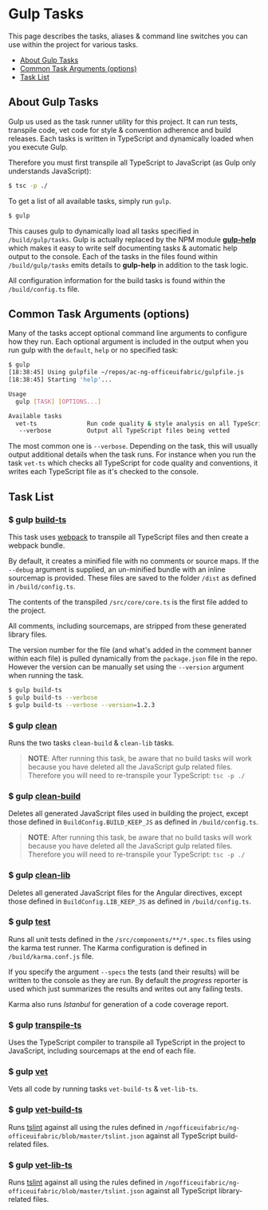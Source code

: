 # Gulp Tasks

This page describes the tasks, aliases & command line switches you can use within the project for various tasks.

- [About Gulp Tasks](#about-gulp-tasks)
- [Common Task Arguments (options)](#common-task-arguments-options)
- [Task List](#task-list)

## About Gulp Tasks

Gulp us used as the task runner utility for this project. It can run tests, transpile code, vet code for style & convention adherence and build releases. Each tasks is written in TypeScript and dynamically loaded when you execute Gulp.

Therefore you must first transpile all TypeScript to JavaScript (as Gulp only understands JavaScript):

```bash
$ tsc -p ./
```

To get a list of all available tasks, simply run `gulp`. 

```bash
$ gulp
```

This causes gulp to dynamically load all tasks specified in `/build/gulp/tasks`. Gulp is actually replaced by the NPM module **[gulp-help](https://npmjs.com/package/gulp-help)** which makes it easy to write self documenting tasks & automatic help output to the console. Each of the tasks in the files found within `/build/gulp/tasks` emits details to **gulp-help** in addition to the task logic.

All configuration information for the build tasks is found within the `/build/config.ts` file.

## Common Task Arguments (options)

Many of the tasks accept optional command line arguments to configure how they run. Each optional argument is included in the output when you run gulp with the `default`, `help` or no specified task:

```bash
$ gulp
[18:38:45] Using gulpfile ~/repos/ac-ng-officeuifabric/gulpfile.js
[18:38:45] Starting 'help'...

Usage
  gulp [TASK] [OPTIONS...]

Available tasks
  vet-ts              Run code quality & style analysis on all TypeScript
   --verbose          Output all TypeScript files being vetted
```

The most common one is `--verbose`. Depending on the task, this will usually output additional details when the task runs. For instance when you run the task `vet-ts` which checks all TypeScript for code quality and conventions, it writes each TypeScript file as it's checked to the console.

## Task List 

### $ gulp [build-ts](/ngofficeuifabric/ng-officeuifabric/blob/master/build/gulp/tasks/build-ts.ts)

This task uses [webpack](http://webpack.github.io/) to transpile all TypeScript files and then create a webpack bundle. 

By default, it creates a minified file with no comments or source maps. If the `--debug` argument is supplied, an un-minified bundle with an inline sourcemap is provided. These files are saved to the folder `/dist` as defined in `/build/config.ts`.

The contents of the transpiled `/src/core/core.ts` is the first file added to the project.

All comments, including sourcemaps, are stripped from these generated library files.

The version number for the file (and what's added in the comment banner within each file) is pulled dynamically from the `package.json` file in the repo. However the version can be manually set using the `--version` argument when running the task.

```bash
$ gulp build-ts
$ gulp build-ts --verbose
$ gulp build-ts --verbose --version=1.2.3
```

### $ gulp [clean](/ngofficeuifabric/ng-officeuifabric/blob/master/build/gulp/tasks/clean.ts)

Runs the two tasks `clean-build` & `clean-lib` tasks.

> **NOTE**: After running this task, be aware that no build tasks will work because you have deleted all the JavaScript gulp related files. Therefore you will need to re-transpile your TypeScript: `tsc -p ./`

### $ gulp [clean-build](/ngofficeuifabric/ng-officeuifabric/blob/master/build/gulp/tasks/clean-build.ts)

Deletes all generated JavaScript files used in building the project, except those defined in `BuildConfig.BUILD_KEEP_JS` as defined in `/build/config.ts`.

> **NOTE**: After running this task, be aware that no build tasks will work because you have deleted all the JavaScript gulp related files. Therefore you will need to re-transpile your TypeScript: `tsc -p ./`

### $ gulp [clean-lib](/ngofficeuifabric/ng-officeuifabric/blob/master/build/gulp/tasks/clean-lib.ts)

Deletes all generated JavaScript files for the Angular directives, except those defined in `BuildConfig.LIB_KEEP_JS` as defined in `/build/config.ts`.

### $ gulp [test](/ngofficeuifabric/ng-officeuifabric/blob/master/build/gulp/tasks/test.ts)

Runs all unit tests defined in the `/src/components/**/*.spec.ts` files using the karma test runner. The Karma configuration is defined in `/build/karma.conf.js` file.

If you specify the argument `--specs` the tests (and their results) will be written to the console as they are run. By default the *progress* reporter is used which just summarizes the results and writes out any failing tests.

Karma also runs *Istanbul* for generation of a code coverage report.

### $ gulp [transpile-ts](/ngofficeuifabric/ng-officeuifabric/blob/master/build/gulp/tasks/transpile-ts.ts)

Uses the TypeScript compiler to transpile all TypeScript in the project to JavaScript, including sourcemaps at the end of each file.

### $ gulp [vet](/ngofficeuifabric/ng-officeuifabric/blob/master/build/gulp/tasks/vet.ts)

Vets all code by running tasks `vet-build-ts` & `vet-lib-ts`.

### $ gulp [vet-build-ts](/ngofficeuifabric/ng-officeuifabric/blob/master/build/gulp/tasks/vet-build-ts.ts)

Runs [tslint](https://www.npmjs.com/package/tslint) against all using the rules defined in `/ngofficeuifabric/ng-officeuifabric/blob/master/tslint.json` against all TypeScript build-related files.

### $ gulp [vet-lib-ts](/ngofficeuifabric/ng-officeuifabric/blob/master/build/gulp/tasks/vet-lib-ts.ts)

Runs [tslint](https://www.npmjs.com/package/tslint) against all using the rules defined in `/ngofficeuifabric/ng-officeuifabric/blob/master/tslint.json` against all TypeScript library-related files.